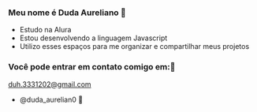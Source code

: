 ### Meu nome é Duda Aureliano 💋
- Estudo na Alura
- Estou desenvolvendo a linguagem Javascript
- Utilizo esses espaços para me organizar e compartilhar meus projetos
### Você pode entrar em contato comigo em:📧
duh.3331202@gmail.com
- @duda_aurelian0 🤳
